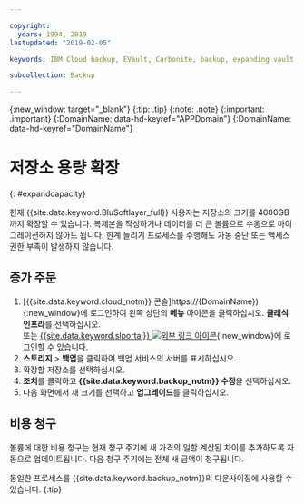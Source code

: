 ```yaml
---

copyright:
  years: 1994, 2019
lastupdated: "2019-02-05"

keywords: IBM Cloud backup, EVault, Carbonite, backup, expanding vault

subcollection: Backup

---
```

{:new_window: target="_blank"}
{:tip: .tip}
{:note: .note}
{:important: .important}
{:DomainName: data-hd-keyref="APPDomain"}
{:DomainName: data-hd-keyref="DomainName"}


# 저장소 용량 확장
{: #expandcapacity}

현재 {{site.data.keyword.BluSoftlayer_full}} 사용자는 저장소의 크기를 4000GB까지 확장할 수 있습니다. 복제본을 작성하거나 데이터를 더 큰 볼륨으로 수동으로 마이그레이션하지 않아도 됩니다. 한계 늘리기 프로세스를 수행해도 가동 중단 또는 액세스 권한 부족이 발생하지 않습니다.

## 증가 주문

1. [{{site.data.keyword.cloud_notm}} 콘솔]https://{DomainName}){:new_window}에 로그인하여 왼쪽 상단의 **메뉴** 아이콘을 클릭하십시오. **클래식 인프라**를 선택하십시오.<br/>
 또는 [{{site.data.keyword.slportal}} ![외부 링크 아이콘](../../icons/launch-glyph.svg "외부 링크 아이콘")](https://control.softlayer.com/){:new_window}에 로그인할 수 있습니다.
2. **스토리지** > **백업**을 클릭하여 백업 서비스의 서버를 표시하십시오.
3. 확장할 저장소를 선택하십시오.
4. **조치**를 클릭하고 **{{site.data.keyword.backup_notm}} 수정**을 선택하십시오.
5. 다음 화면에서 새 크기를 선택하고 **업그레이드**를 클릭하십시오.

## 비용 청구

볼륨에 대한 비용 청구는 현재 청구 주기에 새 가격의 일할 계산된 차이를 추가하도록 자동으로 업데이트됩니다. 다음 청구 주기에는 전체 새 금액이 청구됩니다.

동일한 프로세스를 {{site.data.keyword.backup_notm}}의 다운사이징에 사용할 수 있습니다.
{:tip}
